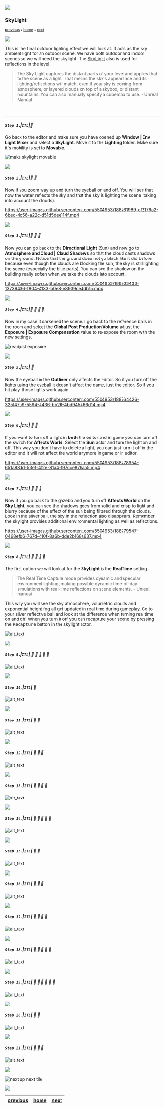 ![](../images/line3.png)

### SkyLight

<sub>[previous](../sky-fog/README.md#user-content-sky--fog) • [home](../README.md#user-content-ue5-lighting) • [next](../)</sub>

![](../images/line3.png)

This is the final outdoor lighting effect we will look at.  It acts as the sky ambient light for an outdoor scene. We have both outdoor and indoor scenes so we will need the skylight. The [SkyLight](https://docs.unrealengine.com/5.0/en-US/sky-lights-in-unreal-engine/) also is used for reflections in the level.  

>The Sky Light captures the distant parts of your level and applies that to the scene as a light. That means the sky's appearance and its lighting/reflections will match, even if your sky is coming from atmosphere, or layered clouds on top of a skybox, or distant mountains. You can also manually specify a cubemap to use. - Unreal Manual

<br>

---

##### `Step 1.`\|`ITL`|:small_blue_diamond:

Go back to the editor and make sure you have opened up **Window | Env Light Mixer** and select a **SkyLight**.  Move it to the **Lighting** folder.  Make sure it's mobility is set to **Movable**.

![make skylight movable](images/addSkyLight.png)

![](../images/line2.png)

##### `Step 2.`\|`ITL`|:small_blue_diamond: :small_blue_diamond: 

Now if you zoom way up and turn the eyeball on and off.  You will see that now the water reflects the sky and that the sky is lighting the scene (taking into account the clouds). 

https://user-images.githubusercontent.com/5504953/188761989-cf2176a2-6bec-4c56-a22c-d51d5dee114f.mp4

![](../images/line2.png)

##### `Step 3.`\|`ITL`|:small_blue_diamond: :small_blue_diamond: :small_blue_diamond:

Now you can go back to the **Directional Light** (Sun) and now go to **Atmosphere and Cloud | Cloud Shadows** so that the cloud casts shadows on the ground.  Notice that the ground does not go black like it did before because even though the clouds are blocking the sun, the sky is still lighting the scene (especially the blue parts).  You can see the shadow on the building really soften when we take the clouds into account.

https://user-images.githubusercontent.com/5504953/188763433-13739436-f804-4133-b0e8-e8939ce4db15.mp4

![](../images/line2.png)

##### `Step 4.`\|`ITL`|:small_blue_diamond: :small_blue_diamond: :small_blue_diamond: :small_blue_diamond:

Now in my case it darkened the scene.  I go back to the reference balls in the room and select the **Global Post Production Volume** adjust the **Exposure | Exposure Compensation** value to re-expose the room with the new settings.

![readjust exposure](images/readjustExposure.png)

![](../images/line2.png)

##### `Step 5.`\|`ITL`| :small_orange_diamond:

Now the eyeball in the **Outliner** only affects the editor.  So if you turn off the lights using the eyeball it doesn't affect the game, just the editor.  So if you hit play, those lights work again.

https://user-images.githubusercontent.com/5504953/188764426-325f47b9-5594-4436-bb26-4bd945466d14.mp4

![](../images/line2.png)

##### `Step 6.`\|`ITL`| :small_orange_diamond: :small_blue_diamond:

If you want to turn off a light in **both** the editor and in game you can turn off the switch for **Affects World**.  Select the **Sun** actor and turn the light on and off. This way you don't have to delete a light, you can just turn it off in the editor and it will not affect the world anymore in game or in editor.

https://user-images.githubusercontent.com/5504953/188778954-651a88dd-53ef-4f2e-81a4-f97cce879aa5.mp4

![](../images/line2.png)

##### `Step 7.`\|`ITL`| :small_orange_diamond: :small_blue_diamond: :small_blue_diamond:

Now if you go back to the gazebo and you turn off **Affects World** on the **Sky Light**, you can see the shadows goes from solid and crisp to light and blurry because of the effect of the sun being filtered through the clouds.  Look in the silver ball, the sky in the reflection also disappears.  Remember the skylight provides additional environmental lighting as well as reflections.

https://user-images.githubusercontent.com/5504953/188779547-0468efb6-767d-410f-8a6b-dde2b168a637.mp4

![](../images/line2.png)

##### `Step 8.`\|`ITL`| :small_orange_diamond: :small_blue_diamond: :small_blue_diamond: :small_blue_diamond:

The first option we will look at for the **SkyLight** is the **RealTime** setting.

>The Real Time Capture mode provides dynamic and specular environment lighting, making possible dynamic time-of-day simulations with real-time reflections on scene elements. - Unreal manual

This way you will see the sky atmosphere, volumetric clouds and exponential height fog all get updated in real time during gameplay. Go to your silver reflective ball and look at the difference when turning real time on and off.  When you turn it off you can recapture your scene by pressing the <kbd>Recapture</kbd> button in the skylight actor.

[![alt_text](images/.png)](https://user-images.githubusercontent.com/5504953/188846253-0fadf7da-de51-46a4-8169-79f04cde1e89.mp4)

![](../images/line2.png)

##### `Step 9.`\|`ITL`| :small_orange_diamond: :small_blue_diamond: :small_blue_diamond: :small_blue_diamond: :small_blue_diamond:

![alt_text](images/.png)

![](../images/line2.png)

##### `Step 10.`\|`ITL`| :large_blue_diamond:

![alt_text](images/.png)

![](../images/line2.png)

##### `Step 11.`\|`ITL`| :large_blue_diamond: :small_blue_diamond: 

![alt_text](images/.png)

![](../images/line2.png)


##### `Step 12.`\|`ITL`| :large_blue_diamond: :small_blue_diamond: :small_blue_diamond: 

![alt_text](images/.png)

![](../images/line2.png)

##### `Step 13.`\|`ITL`| :large_blue_diamond: :small_blue_diamond: :small_blue_diamond:  :small_blue_diamond: 

![alt_text](images/.png)

![](../images/line2.png)

##### `Step 14.`\|`ITL`| :large_blue_diamond: :small_blue_diamond: :small_blue_diamond: :small_blue_diamond:  :small_blue_diamond: 

![alt_text](images/.png)

![](../images/line2.png)

##### `Step 15.`\|`ITL`| :large_blue_diamond: :small_orange_diamond: 

![alt_text](images/.png)

![](../images/line2.png)

##### `Step 16.`\|`ITL`| :large_blue_diamond: :small_orange_diamond:   :small_blue_diamond: 

![alt_text](images/.png)

![](../images/line2.png)

##### `Step 17.`\|`ITL`| :large_blue_diamond: :small_orange_diamond: :small_blue_diamond: :small_blue_diamond:

![alt_text](images/.png)

![](../images/line2.png)

##### `Step 18.`\|`ITL`| :large_blue_diamond: :small_orange_diamond: :small_blue_diamond: :small_blue_diamond: :small_blue_diamond:

![alt_text](images/.png)

![](../images/line2.png)

##### `Step 19.`\|`ITL`| :large_blue_diamond: :small_orange_diamond: :small_blue_diamond: :small_blue_diamond: :small_blue_diamond: :small_blue_diamond:

![alt_text](images/.png)

![](../images/line2.png)

##### `Step 20.`\|`ITL`| :large_blue_diamond: :large_blue_diamond:

![alt_text](images/.png)

![](../images/line2.png)

##### `Step 21.`\|`ITL`| :large_blue_diamond: :large_blue_diamond: :small_blue_diamond:

![alt_text](images/.png)

![](../images/line.png)

<!-- <img src="https://via.placeholder.com/1000x100/45D7CA/000000/?text=Next Up - ADD NEXT TITLE"> -->
![next up next tile](images/banner.png)

![](../images/line.png)

| [previous](../sky-fog/README.md#user-content-sky--fog)| [home](../README.md#user-content-ue5-lighting) | [next](../)|
|---|---|---|
